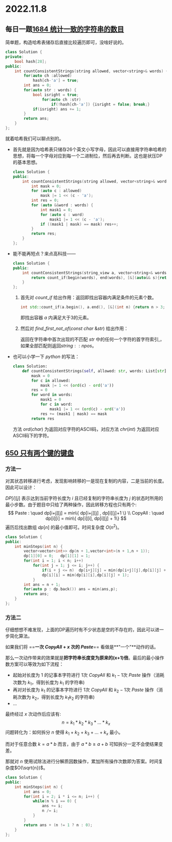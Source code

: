 # 2022.11.8

## 每日一题[1684 统计一致的字符串的数目](https://leetcode.cn/problems/count-the-number-of-consistent-strings/description/)

简单题，构造哈希表储存后直接比较遍历即可，没啥好说的。

```C++
class Solution {
private:
    bool hash[28];
public:
    int countConsistentStrings(string allowed, vector<string>& words) {
        for(auto ch :allowed)
            hash[ch-'a'] = true;
        int ans = 0;
        for(auto str : words) {
            bool isright = true;
                for(auto ch :str)
                    if(!hash[ch-'a']) {isright = false; break;}
            if(isright) ans += 1;
        }
        return ans;
    }
};
```

就着哈希我们可以聊点别的。

* 首先就是因为哈希表只储存26个英文小写字母，因此可以直接用字符串哈希的思想，将每一个字母对应到每一个二进制位，然后再去判断。这也是状压DP的基本思想。

  ```C++	
  class Solution {
  public:
      int countConsistentStrings(string allowed, vector<string>& words) {
          int mask = 0;
          for (auto c : allowed) 
              mask |= 1 << (c - 'a');
          int res = 0;
          for (auto &&word : words) {
              int mask1 = 0;
              for (auto c : word) 
                  mask1 |= 1 << (c - 'a');
              if ((mask1 | mask) == mask) res++;
          }
          return res;
      }
  };
  ```

* 能不能再短点？来点高科技——

  ```C++
  class Solution {
  public:
      int countConsistentStrings(string_view a, vector<string>& words) {
          return count_if(begin(words), end(words), [&](auto&& s){return s.find_first_not_of(a) == -1;});
      }
  };
  ```

  1. 首先对 $count\_if$ 给出作用：返回即找出容器内满足条件的元素个数。

     ```C++
     int std::count_if(a.begin(), a.end(), [&](int n) {return n > 3; });
     ```

      即找出容器 $a$ 内满足大于3的元素。

  2. 然后对 $find\_first\_not\_of(const \ char \ \&str)$ 给出作用：

     返回在字符串中首次出现的不匹配 $str$ 中的任何一个字符的首字符索引,， 如果全部匹配则返回$string::npos$。

* 也可以小学一下 $python$ 的写法：

  ```python
  class Solution:
      def countConsistentStrings(self, allowed: str, words: List[str]) -> int:
          mask = 0
          for c in allowed:
              mask |= 1 << (ord(c) - ord('a'))
          res = 0
          for word in words:
              mask1 = 0
              for c in word:
                  mask1 |= 1 << (ord(c) - ord('a'))
              res += (mask1 | mask) == mask
          return res
  ```

  方法 $ord(char)$ 为返回对应字符的ASCII码，对应方法 $chr(int)$ 为返回对应ASCII码下的字符。

## [650 只有两个键的键盘](https://leetcode.cn/problems/2-keys-keyboard/description/)

### 方法一

对其状态转移进行考虑，发现影响转移的一是现在复制的内容，二是当前的长度。因此可以设计：

$DP[i][j]$ 表示达到当前字符长度为 $i$ 且已经复制的字符串长度为 $j$ 的状态时所用的最小步数。由于题目中只给了两种操作，因此转移方程也只有两个:
$$
Paste : \quad dp[i+j][j] = min\{ dp[i+j][j] , dp[i][j]+1 \} \\
CopyAll : \quad dp[i][i] = min\{ dp[i][i], dp[i][j] + 1\}
$$
遍历后找出数组 $dp[n]$ 的最小值即可。时间复杂度 $O(n^2)$。

```C++
class Solution {
public:
    int minSteps(int n) {
        vector<vector<int>> dp(n + 1,vector<int>(n + 1,n + 1));
        dp[1][0] = 0;   dp[1][1] = 1;
        for(int i = 1; i < n; i++) 
            for(int j = 1; j <= i; j++) {
                if(i + j <= n)	dp[i+j][j] = min(dp[i+j][j],dp[i][j] + 1);
                dp[i][i] = min(dp[i][i],dp[i][j] + 1);
            }
        int ans = n + 1;
        for(auto p : dp.back())	ans = min(ans,p);
        return ans;
    }
};
```

### 方法二

仔细想想不难发现，上面的DP遍历时有不少状态是空的不存在的，因此可以进一步简化算法。

如果我们将 ==**一次 $CopyAll$ + $x$ 次的 $Paste$**== 看做是**"一个"**动作的话。

那么一次动作带来的效果就是**把字符串长度变为原来的(x+1)倍**。最后的最小操作数方案可以等效为如下流程：

* 起始对长度为 $1$ 的记事本字符进行 1次 $Copy All$ 和 $k_1-1$次 $Paste$ 操作（消耗次数为 $k_1$，得到长度为 $k_1$ 的字符串)
* 再对对长度为 $k_1$ 的记事本字符进行 1次 $Copy All$ 和 $k_2-1$次 $Paste$ 操作（消耗次数为 $k_2$，得到长度为 $k_1k_2$ 的字符串)
* ...

最终经过 $x$ 次动作后应该有:
$$
n = k_1 * k_2 * k_3 *\dots* k_x
$$
问题转化为：如何拆分 $n$ 使得 $k_1 + k_2 + k_3 + \dots + k_x$ 最小。

而对于任意合数 $k = a * b$ 而言，由于 $a * b \geq a + b$ 可知拆分一定不会使结果变差。

那就对 $n$ 使用试除法进行分解质因数操作，累加所有操作次数即为答案。时间复杂度$O(\sqrt{n})$。

```C++
class Solution {
public:
    int minSteps(int n) {
        int ans = 0;
        for(int i = 2; i * i <= n; i++) {
            while(n % i == 0) {
                ans += i;
                n /= i;
            }
        }
        return ans + (n != 1 ? n : 0);
    }
};
```

